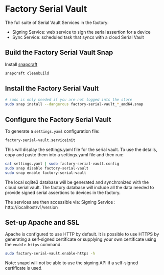 # Factory Serial Vault

The full suite of Serial Vault Services in the factory:

 - Signing Service: web service to sign the serial assertion for a device
 - Sync Service: scheduled task that syncs with a cloud Serial Vault

## Build the Factory Serial Vault Snap
Install [snapcraft](https://snapcraft.io/)

```bash
snapcraft cleanbuild
```

## Install the Factory Serial Vault
```bash
# sudo is only needed if you are not logged into the store
sudo snap install --dangerous factory-serial-vault_*_amd64.snap
```

## Configure the Factory Serial Vault
To generate a `settings.yaml` configuration file:

```bash
factory-serial-vault.serviceinit
```

This will display the settings.yaml file for the serial vault. To use the details, copy and
paste them into a settings.yaml file and then run:
```bash
cat settings.yaml | sudo factory-serial-vault.config
sudo snap disable factory-serial-vault
sudo snap enable factory-serial-vault
```

The local sqlite3 database will be generated and synchronized with the cloud serial vault. 
The factory database will include all the data needed to provide signed serial assertions 
to devices in the factory.

The services are then accessible via:
Signing Service : http://localhost/v1/version


## Set-up Apache and SSL
Apache is configured to use HTTP by default. It is possible to use HTTPS by generating a self-signed certificate or
supplying your own certificate using the ```enable-https``` command.
```bash
sudo factory-serial-vault.enable-https -h
```
Note: snapd will not be able to use the signing API if a self-signed certificate is used.
